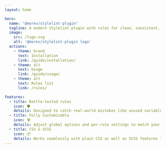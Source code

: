 ```yaml
---
layout: home

hero:
  name: "@morev/stylelint-plugin"
  tagline: A modern Stylelint plugin with rules for clean, consistent, and scalable CSS, SCSS, and BEM
  image:
    src: /logo.svg
    alt: '@morev/stylelint-plugin logo'
  actions:
    - theme: brand
      text: Installation
      link: /guide/installation/
    - theme: alt
      text: Usage
      link: /guide/usage/
    - theme: alt
      text: Rules list
      link: /rules/

features:
  - title: Battle-tested rules
    icon: 🛡️
    details: Designed to catch real-world mistakes like unused variables or side-effect declarations.
  - title: Fully Customizable
    icon: 🛠️
    details: Adjust global options and per-rule settings to match your team’s workflow and conventions.
  - title: CSS & SCSS
    icon: 📦
    details: Works seamlessly with plain CSS as well as SCSS features like nesting and variables.
---
```

